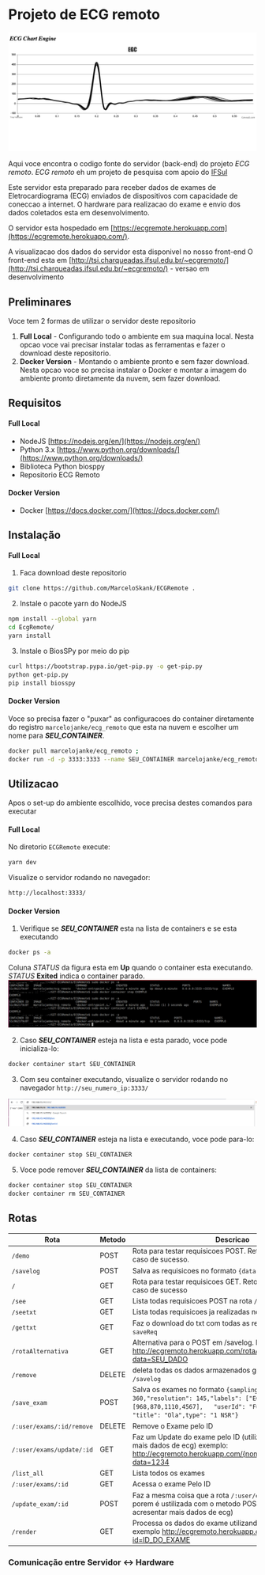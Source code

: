 # Projeto de ECG remoto

![](./img/img.png)

Aqui voce encontra o codigo fonte do servidor (back-end) do projeto _ECG remoto_. _ECG remoto_ eh um projeto de pesquisa com apoio do [IFSul](www.ifsul.edu.br)
 
Este servidor esta preparado para receber dados de exames de Eletrocardiograma (ECG) enviados de dispositivos com capacidade de coneccao a internet.
O hardware para realizacao do exame e envio dos dados coletados esta em desenvolvimento.

O servidor esta hospedado em [https://ecgremote.herokuapp.com](https://ecgremote.herokuapp.com/).

A visualizacao dos dados do servidor esta disponivel no nosso front-end 
O front-end esta em [http://tsi.charqueadas.ifsul.edu.br/~ecgremoto/](http://tsi.charqueadas.ifsul.edu.br/~ecgremoto/) - versao em desenvolvimento

## Preliminares


Voce tem 2 formas de utilizar o servidor deste repositorio
 1. **Full Local** - Configurando todo o ambiente em sua maquina local. Nesta opcao voce vai precisar instalar todas as ferramentas e fazer o download deste repositorio. 
 2. **Docker Version** - Montando o ambiente pronto e sem fazer download. Nesta opcao voce so precisa instalar o Docker e montar a imagem do ambiente pronto diretamente da nuvem, sem fazer download.

## Requisitos
#### Full Local 
- NodeJS [https://nodejs.org/en/](https://nodejs.org/en/)
- Python 3.x [https://www.python.org/downloads/](https://www.python.org/downloads/)
- Biblioteca Python biosppy
- Repositorio ECG Remoto

#### Docker Version
- Docker [https://docs.docker.com/](https://docs.docker.com/)


## Instalação
#### Full Local 
1. Faca download deste repositorio
```sh
git clone https://github.com/MarceloSkank/ECGRemote .
```
2. Instale o pacote yarn do NodeJS 
```sh
npm install --global yarn
cd EcgRemote/
yarn install
```
3. Instale o BiosSPy por meio do pip 
```sh
curl https://bootstrap.pypa.io/get-pip.py -o get-pip.py
python get-pip.py
pip install biosspy
```

#### Docker Version
Voce so precisa fazer o "puxar" as configuracoes do container diretamente do registro `marcelojanke/ecg_remoto` que esta na nuvem e escolher um nome para ***SEU_CONTAINER***.
```sh
docker pull marcelojanke/ecg_remoto ;
docker run -d -p 3333:3333 --name SEU_CONTAINER marcelojanke/ecg_remoto
```

## Utilizacao
Apos o set-up do ambiente escolhido, voce precisa destes comandos para executar
#### Full Local 
No diretorio `ECGRemote` execute:
```sh
yarn dev
```
Visualize o servidor rodando no navegador:
```sh
http://localhost:3333/
```

#### Docker Version
1. Verifique se ***SEU_CONTAINER*** esta na lista de containers e se esta executando
```sh
docker ps -a
```
Coluna *STATUS* da figura esta em **Up** quando o container esta executando. *STATUS* **Exited** indica o container parado. 
![](./img/printTerminal.png)

2. Caso ***SEU_CONTAINER*** esteja na lista e esta parado, voce pode inicializa-lo:
```sh
docker container start SEU_CONTAINER
```
3. Com seu container executando, visualize o servidor rodando no navegador `http://seu_numero_ip:3333/`

![](./img/printNavegador.png)

4. Caso ***SEU_CONTAINER*** esteja na lista e executando, voce pode para-lo:
```sh
docker container stop SEU_CONTAINER
```
5. Voce pode remover ***SEU_CONTAINER*** da lista de containers: 
```sh
docker container stop SEU_CONTAINER
docker container rm SEU_CONTAINER
```

## Rotas
| Rota               | Metodo | Descricao                                                                                                  |
|--------------------|--------|------------------------------------------------------------------------------------------------------------|
| `/demo`            | POST   | Rota para testar requisicoes POST. Retorna `{"res":200}` em caso de sucesso.                               |
| `/savelog`         | POST   | Salva as requisicoes no formato `{data:SEU_DADO}`                                                          |
| `/`                | GET    | Rota para testar requisicoes GET. Retorna `{"res":200}` em caso de sucesso                                 |
| `/see`             | GET    | Lista todas requisicoes POST na rota `/savelog`                                                            |
| `/seetxt`          | GET    | Lista todas requisicoes ja realizadas no servidor                                                          |
| `/gettxt`          | GET    | Faz o download do txt com todas as requisicoes feitas em `saveReq`                                         |
| `/rotaAlternativa` | GET    | Alternativa para o POST em /savelog. Exemplo: http://ecgremoto.herokuapp.com/rotaAlternativa?data=SEU_DADO |
| `/remove`          | DELETE | deleta todas os dados armazenados gerado pela rota `/savelog`                                              |
| `/save_exam`       | POST   | Salva os exames no formato `{sampling_rate": 360,"resolution": 145,"labels": ["ECG"],"data": [968,870,1110,4567],	"userId": "Fulano de tal",	"title": "Ola",type": "1 NSR"}`
| `/:user/exams/:id/remove` |DELETE| Remove o Exame pelo ID
|`/:user/exams/update/:id`| GET | Faz um Update do exame pelo ID (utilizado para acresentar mais dados de ecg) exemplo: http://ecgremoto.herokuapp.com/{nome}/exams/update/{id}?data=1234 
|`/list_all`        | GET   | Lista todos os exames
|`/:user/exams/:id` | GET | Acessa o exame Pelo ID|
|`/update_exam/:id` |POST| Faz a mesma coisa que a rota `/:user/exams/update/:id`, porem é ustilizada com o metodo POST (utilizado para acresentar mais dados de ecg) 
|`/render`| GET | Processa os dados do exame utilizando o processo Python exemplo http://ecgremoto.herokuapp.com/render?id=ID_DO_EXAME

### Comunicação entre Servidor <-> Hardware